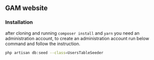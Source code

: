 ## GAM website

### Installation
after cloning and running `composer install` and `yarn` you need an administration account, to create an administration account run below command and follow the instruction.

```bash
php artisan db:seed --class=UsersTableSeeder
```